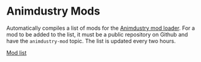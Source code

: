 # Animdustry Mods

Automatically compiles a list of mods for the [Animdustry mod loader](https://github.com/Pasu4/animdustry).
For a mod to be added to the list, it must be a public repository on Github and have the `animdustry-mod` topic.
The list is updated every two hours.

[Mod list](mods.md)